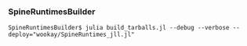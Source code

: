 ### SpineRuntimesBuilder

```
SpineRuntimesBuilder$ julia build_tarballs.jl --debug --verbose --deploy="wookay/SpineRuntimes_jll.jl"
```
